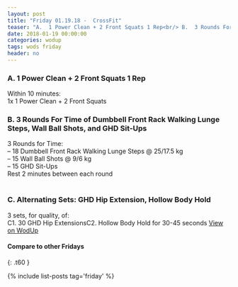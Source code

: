 ```yaml
---
layout: post
title: "Friday 01.19.18 -  CrossFit"
teaser: "A.  1 Power Clean + 2 Front Squats 1 Rep<br/> B.  3 Rounds For Time of Dumbbell Front Rack Walking Lunge Steps, Wall Ball Shots, and GHD Sit-Ups<br/> C. Alternating Sets: GHD Hip Extension, Hollow Body Hold"
date: 2018-01-19 00:00:00
categories: wodup
tags: wods friday
header: no
---
```



<h3>A.  1 Power Clean + 2 Front Squats 1 Rep</h3>
Within 10 minutes:<br/>
1x 1 Power Clean + 2 Front Squats<br/>
<h3>B.  3 Rounds For Time of Dumbbell Front Rack Walking Lunge Steps, Wall Ball Shots, and GHD Sit-Ups</h3>
3 Rounds for Time:<br/>– 18 Dumbbell Front Rack Walking Lunge Steps @ 25/17.5 kg<br/>– 15 Wall Ball Shots @ 9/6 kg<br/>– 15 GHD Sit-Ups<br/>Rest 2 minutes between each round<br/>
<br/>
<h3>C. Alternating Sets: GHD Hip Extension, Hollow Body Hold</h3>
3 sets, for quality,  of:<br/>C1. 30 GHD Hip ExtensionsC2. Hollow Body Hold for 30-45 seconds
<a href="https://www.wodup.com/gyms/asphodel/wods/3822" target="blank">View on WodUp</a>


#### Compare to other Fridays
{: .t60 }

{% include list-posts tag='friday' %}